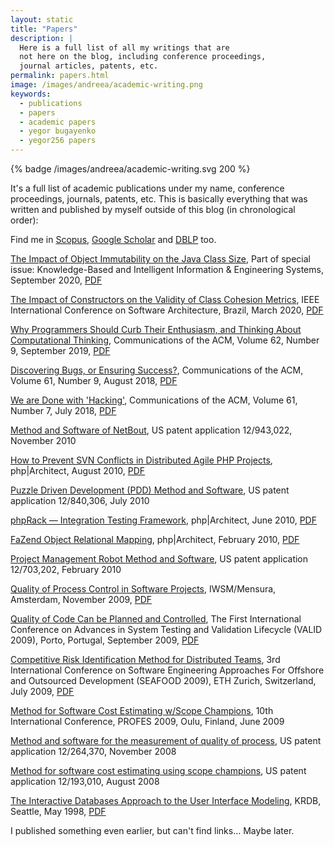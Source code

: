 ```yaml
---
layout: static
title: "Papers"
description: |
  Here is a full list of all my writings that are
  not here on the blog, including conference proceedings,
  journal articles, patents, etc.
permalink: papers.html
image: /images/andreea/academic-writing.png
keywords:
  - publications
  - papers
  - academic papers
  - yegor bugayenko
  - yegor256 papers
---
```


{% badge /images/andreea/academic-writing.svg 200 %}

It's a full list of academic publications under my name,
conference proceedings, journals, patents, etc.
This is basically everything that was written
and published by myself outside of this blog
(in chronological order):

Find me in
[Scopus](https://www.scopus.com/authid/detail.uri?authorId=30367443600),
[Google Scholar](http://scholar.google.ru/citations?user=cYmXh60AAAAJ)
and [DBLP](https://dblp.uni-trier.de/pers/hd/b/Bugayenko:Yegor) too.

[The Impact of Object Immutability on the Java Class Size](https://www.sciencedirect.com/science/article/pii/S1877050920321281),
Part of special issue:
Knowledge-Based and Intelligent Information & Engineering Systems,
September 2020,
[PDF](/pdf/2020/kes20.pdf)

[The Impact of Constructors on the Validity of Class Cohesion Metrics](http://icsa-conferences.org/2020/index.html),
IEEE International Conference on Software Architecture, Brazil,
March 2020,
[PDF](/pdf/2020/icsa20.pdf)

[Why Programmers Should Curb Their Enthusiasm, and Thinking About Computational Thinking](https://cacm.acm.org/magazines/2019/9/238957-why-programmers-should-curb-their-enthusiasm-and-thinking-about-computational-thinking/fulltext),
Communications of the ACM, Volume 62, Number 9,
September 2019,
[PDF](/pdf/2019/enthusiasm.pdf)

[Discovering Bugs, or Ensuring Success?](https://cacm.acm.org/magazines/2018/9/230562-discovering-bugs-or-ensuring-success/fulltext),
Communications of the ACM, Volume 61, Number 9,
August 2018,
[PDF](/pdf/2018/discovering-bugs.pdf)

[We are Done with 'Hacking'](https://cacm.acm.org/magazines/2018/7/229044-we-are-done-with-hacking/fulltext),
Communications of the ACM, Volume 61, Number 7,
July 2018,
[PDF](/pdf/2018/we-are-done-with-hacking.pdf)

[Method and Software of NetBout](https://www.google.com/patents/US20120117164),
US patent application 12/943,022,
November 2010

[How to Prevent SVN Conflicts in Distributed Agile PHP Projects](https://www.phparch.com/magazine/2010-2/august/),
php|Architect,
August 2010,
[PDF](/pdf/2010/phpArchitect-conflicts.pdf)

[Puzzle Driven Development (PDD) Method and Software](https://www.google.com/patents/US20120023476),
US patent application 12/840,306,
July 2010

[phpRack — Integration Testing Framework](https://www.phparch.com/magazine/2010-2/june/),
php|Architect,
June 2010,
[PDF](/pdf/2010/phpArchitect-phpRack.pdf)

[FaZend Object Relational Mapping](https://www.phparch.com/magazine/2010-2/february/),
php|Architect,
February 2010,
[PDF](/pdf/2010/phpArchitect-fazend-orm.pdf)

[Project Management Robot Method and Software](https://www.google.com/patents/US20110196798),
US patent application 12/703,202,
February 2010

[Quality of Process Control in Software Projects](http://www.iwsm-mensura.org/2009),
IWSM/Mensura, Amsterdam,
November 2009,
[PDF](/pdf/2009/IWSM09-article.pdf)

[Quality of Code Can be Planned and Controlled](http://www.iaria.org/conferences2009/ProgramVALID09.html),
The First International Conference on Advances in System Testing and Validation Lifecycle (VALID 2009),
Porto, Portugal,
September 2009,
[PDF](/pdf/2009/VALID09-article.pdf)

[Competitive Risk Identification Method for Distributed Teams](http://seafood.ethz.ch/2009/Files/flyer09.pdf),
3rd International Conference on Software Engineering Approaches For Offshore and Outsourced Development (SEAFOOD 2009),
ETH Zurich, Switzerland,
July 2009,
[PDF](/pdf/2009/SEAFOOD09-article.pdf)

[Method for Software Cost Estimating w/Scope Champions](http://www.springer.com/us/book/9783642021510),
10th International Conference, PROFES 2009,
Oulu, Finland,
June 2009

[Method and software for the measurement of quality of process](https://www.google.com/patents/US20100114638),
US patent application 12/264,370,
November 2008

[Method for software cost estimating using scope champions](https://www.google.com/patents/US20100042968),
US patent application 12/193,010,
August 2008

[The Interactive Databases Approach to the User Interface Modeling](http://dblp.uni-trier.de/db/conf/krdb/krdb98.html#Bugaenko98),
KRDB, Seattle,
May 1998,
[PDF](/pdf/1998/KRDB98-article.pdf)

I published something even earlier, but can't
find links... Maybe later.
